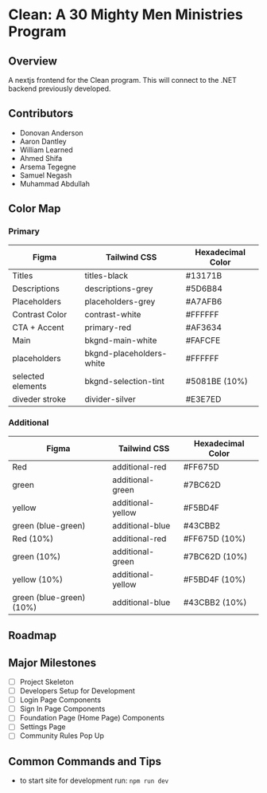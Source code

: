 # Clean: A 30 Mighty Men Ministries Program

## Overview

A nextjs frontend for the Clean program. This will connect to the .NET backend previously developed.

## Contributors

- Donovan Anderson
- Aaron Dantley
- William Learned
- Ahmed Shifa
- Arsema Tegegne
- Samuel Negash
- Muhammad Abdullah

## Color Map

### Primary

| Figma             | Tailwind CSS             | Hexadecimal Color |
| ----------------- | ------------------------ | ----------------- |
| Titles            | titles-black             | #13171B           |
| Descriptions      | descriptions-grey        | #5D6B84           |
| Placeholders      | placeholders-grey        | #A7AFB6           |
| Contrast Color    | contrast-white           | #FFFFFF           |
| CTA + Accent      | primary-red              | #AF3634           |
| Main              | bkgnd-main-white         | #FAFCFE           |
| placeholders      | bkgnd-placeholders-white | #FFFFFF           |
| selected elements | bkgnd-selection-tint     | #5081BE (10%)     |
| diveder stroke    | divider-silver           | #E3E7ED           |

### Additional

| Figma                    | Tailwind CSS      | Hexadecimal Color |
| ------------------------ | ----------------- | ----------------- |
| Red                      | additional-red    | #FF675D           |
| green                    | additional-green  | #7BC62D           |
| yellow                   | additional-yellow | #F5BD4F           |
| green (blue-green)       | additional-blue   | #43CBB2           |
| Red (10%)                | additional-red    | #FF675D (10%)     |
| green (10%)              | additional-green  | #7BC62D (10%)     |
| yellow (10%)             | additional-yellow | #F5BD4F (10%)     |
| green (blue-green) (10%) | additional-blue   | #43CBB2 (10%)     |

## Roadmap

## Major Milestones

- [ ] Project Skeleton
- [ ] Developers Setup for Development
- [ ] Login Page Components
- [ ] Sign In Page Components
- [ ] Foundation Page (Home Page) Components
- [ ] Settings Page
- [ ] Community Rules Pop Up

## Common Commands and Tips

- to start site for development run: `npm run dev`
